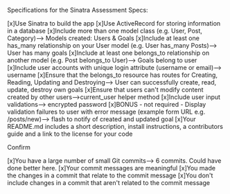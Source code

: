 Specifications for the Sinatra Assessment
Specs:

 [x]Use Sinatra to build the app
 [x]Use ActiveRecord for storing information in a database
 [x]Include more than one model class (e.g. User, Post, Category)--> Models created: Users & Goals
 [x]Include at least one has_many relationship on your User model (e.g. User has_many Posts)--> User has many goals
 [x]Include at least one belongs_to relationship on another model (e.g. Post belongs_to User)--> Goals belong to user
 [x]Include user accounts with unique login attribute (username or email)--> username
 [x]Ensure that the belongs_to resource has routes for Creating, Reading, Updating and Destroying--> User can successfully create, read, update, destroy own goals
 [x]Ensure that users can't modify content created by other users-->current_user helper method
 [x]Include user input validations--> encrypted password
 [x]BONUS - not required - Display validation failures to user with error message (example form URL e.g. /posts/new)--> flash to notify of created and updated goal
 [x]Your README.md includes a short description, install instructions, a contributors guide and a link to the license for your code

Confirm

 [x]You have a large number of small Git commits--> 6 commits. Could have done better here.
 [x]Your commit messages are meaningful
 [x]You made the changes in a commit that relate to the commit message
 [x]You don't include changes in a commit that aren't related to the commit message